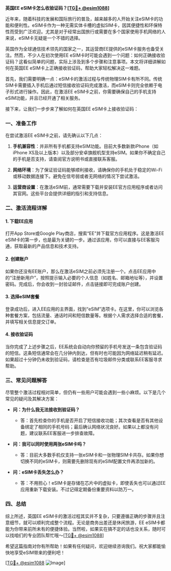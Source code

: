 **英国EE eSIM卡怎么收验证码？[[TG💪+ @esim1088](https://t.me/s/esim1088)]**

近年来，随着科技的发展和国际旅行的普及，越来越多的人开始关注eSIM卡的功能和便利性。eSIM卡作为一种无需实体卡槽的虚拟SIM卡，因其便捷性和环保特性而受到广泛欢迎。尤其是对于经常出国旅行或需要在多个国家使用手机网络的人来说，eSIM卡无疑是一个不错的选择。

英国作为全球通信技术领先的国家之一，其运营商EE提供的eSIM卡服务也备受关注。然而，不少人在初次使用EE eSIM卡时可能会遇到一个问题：如何正确接收验证码？这看似简单的问题，实际上涉及到多个步骤和注意事项。本文将详细讲解如何在英国EE eSIM卡上正确接收验证码，帮助大家轻松解决这一难题。

首先，我们需要明确一点：eSIM卡的激活过程与传统物理SIM卡有所不同。传统SIM卡需要插入手机后通过短信接收验证码完成激活，而eSIM卡则完全依赖于电子形式进行操作。因此，在激活EE eSIM卡之前，你需要确保自己的手机支持eSIM功能，并且已经开通了相关服务。

接下来，让我们一步步来了解如何在英国EE eSIM卡上接收验证码：

### 一、准备工作

在尝试激活EE eSIM卡之前，请先确认以下几点：

1. **手机兼容性**：并非所有手机都支持eSIM功能。目前大多数新款iPhone（如iPhone XS及以上版本）以及部分安卓旗舰机型支持eSIM。如果你不确定自己的手机是否支持，请查阅官方说明书或直接联系客服。
   
2. **网络环境**：为了保证验证码能够顺利接收，请确保你的手机处于稳定的Wi-Fi或移动数据连接下。避免在信号弱或者无网络的情况下尝试激活。

3. **运营商设置**：在激活eSIM前，通常需要下载并安装EE官方应用程序或者访问其官网。这些平台会提供详细的指引和支持信息。

### 二、激活流程详解

#### 1. 下载EE应用

打开App Store或Google Play商店，搜索“EE”并下载官方应用程序。这是激活EE eSIM卡的第一步，也是最为关键的一步。通过该应用，你可以直接与EE客服沟通，获取最新的产品信息和技术支持。

#### 2. 创建账户

如果你还没有EE账户，那么在激活eSIM之前必须先注册一个。点击EE应用中的“注册新用户”，按照提示输入必要的个人信息（如姓名、邮箱地址等），并设置密码。完成后，你会收到一封验证邮件，点击链接即可完成账户创建。

#### 3. 选择eSIM套餐

登录成功后，进入EE应用的主界面，找到“eSIM”选项卡。在这里，你可以浏览各种套餐方案，包括流量、通话时间和短信数量等。根据个人需求选择合适的套餐，并填写相关信息提交订单。

#### 4. 接收验证码

当你完成了上述步骤之后，EE系统会自动向你预留的手机号发送一条包含验证码的短信。这条短信通常会在几分钟内到达，但有时也可能因为网络延迟稍有延迟。如果超过十分钟仍未收到验证码，请检查是否有垃圾邮件分类或联系EE客服寻求帮助。

### 三、常见问题解答

尽管整个激活过程相对简单，但仍有一些用户可能会遇到一些小麻烦。以下是几个常见的疑问及其解决方案：

- **问：为什么我无法接收到验证码？**
  - 答：首先检查你的手机是否开启了短信接收功能；其次查看是否有其他设备绑定了相同的手机号码；最后确认网络状况良好。如果以上都没有问题，建议联系EE客服进一步排查故障。

- **问：我可以同时使用两张eSIM卡吗？**
  - 答：目前大多数手机仅支持一张eSIM卡和一张物理SIM卡共存。如果你想切换不同的eSIM卡，则需要先删除现有的eSIM配置文件再添加新的。

- **问：eSIM卡丢失怎么办？**
  - 答：不用担心！eSIM卡是存储在芯片中的虚拟卡，即使丢失也可以通过EE应用重新下载安装。不过记得定期备份重要资料以防万一。

### 四、总结

综上所述，英国EE eSIM卡的激活过程其实并不复杂，只要遵循正确的步骤并且注意细节，就可以顺利完成整个流程。无论是商务出差还是休闲旅游，EE eSIM卡都能为你带来前所未有的便捷体验。当然啦，如果实在搞不定的话也没关系，随时可以找咱们的专业团队帮忙哦～[[TG💪+ @esim1088](https://t.me/s/esim1088)]

希望这篇指南对你有所帮助！如果有任何疑问，欢迎继续咨询我们。祝大家都能愉快地享受eSIM带来的便利吧！

[[TG💪+ @esim1088](https://t.me/s/esim1088) ![Image](https://i.postimg.cc/4NQfJmqS/Snipaste-2025-05-13-00-14-12.png)]